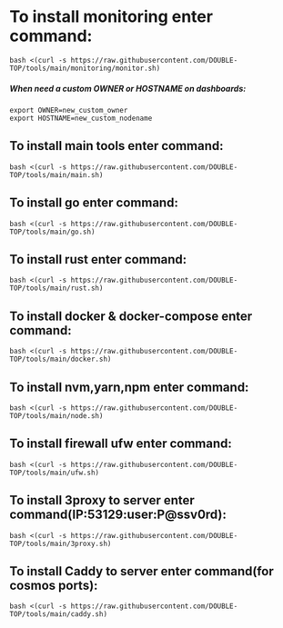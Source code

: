# To install monitoring enter command:
```
bash <(curl -s https://raw.githubusercontent.com/DOUBLE-TOP/tools/main/monitoring/monitor.sh)
```
##### When need a custom OWNER or HOSTNAME on dashboards:
```
export OWNER=new_custom_owner
export HOSTNAME=new_custom_nodename
```


## To install main tools enter command:
```
bash <(curl -s https://raw.githubusercontent.com/DOUBLE-TOP/tools/main/main.sh)
```

## To install go enter command:
```
bash <(curl -s https://raw.githubusercontent.com/DOUBLE-TOP/tools/main/go.sh)
```

## To install rust enter command:
```
bash <(curl -s https://raw.githubusercontent.com/DOUBLE-TOP/tools/main/rust.sh)
```

## To install docker & docker-compose enter command:
```
bash <(curl -s https://raw.githubusercontent.com/DOUBLE-TOP/tools/main/docker.sh)
```

## To install nvm,yarn,npm enter command:
```
bash <(curl -s https://raw.githubusercontent.com/DOUBLE-TOP/tools/main/node.sh)
```

## To install firewall ufw enter command:
```
bash <(curl -s https://raw.githubusercontent.com/DOUBLE-TOP/tools/main/ufw.sh)
```

## To install 3proxy to server enter command(IP:53129:user:P@ssv0rd):
```
bash <(curl -s https://raw.githubusercontent.com/DOUBLE-TOP/tools/main/3proxy.sh)
```

## To install Caddy to server enter command(for cosmos ports):
```
bash <(curl -s https://raw.githubusercontent.com/DOUBLE-TOP/tools/main/caddy.sh)
```

